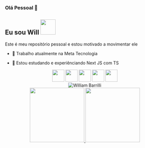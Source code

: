 ### Olá Pessoal 👋

## Eu sou Will <img src="https://raw.githubusercontent.com/TheDudeThatCode/TheDudeThatCode/master/Assets/Developer.gif" width=50px>

Este é meu repositório pessoal e estou motivado a movimentar ele

- 🔭 Trabalho atualmente na Meta Tecnologia
- 🌱 Estou estudando e experiênciando Next JS com TS


  <div align="center">

    <div styles={{display:"flex" }}>
        <img src="https://cdn.jsdelivr.net/gh/devicons/devicon/icons/git/git-original.svg" width="40" height="40"/>
        <img src="https://cdn.jsdelivr.net/gh/devicons/devicon/icons/react/react-original.svg"  width="40" height="40" />
        <img src="https://cdn.jsdelivr.net/gh/devicons/devicon/icons/typescript/typescript-original.svg"  width="40" height="40" />
        <img src="https://cdn.jsdelivr.net/gh/devicons/devicon/icons/javascript/javascript-original.svg" width="40" height="40" />
        <img src="https://cdn.jsdelivr.net/gh/devicons/devicon/icons/jest/jest-plain.svg" width="40" height="40"  />
    </div>
    <img src="https://komarev.com/ghpvc/?username=williambarrilli&label=Profile%20Views&color=ce9927&style=flat" alt="William Barrilli" /> 
    <div>    
    <a href="https://github.com/williambarrilli">
      <img height="180em" src="https://github-readme-stats.vercel.app/api/top-langs/?username=williambarrilli&layout=compact&langs_count=7&theme=dracula"/>
      <img height="180em" src="https://github-readme-stats.vercel.app/api?username=williambarrilli&show_icons=true&theme=dracula&include_all_commits=true&count_private=true"/>
    </div>    
 </div>
<!--       <img height="30%" src="https://github-readme-stats.vercel.app/api/wakatime?username=@williambarrilli"/> -->


